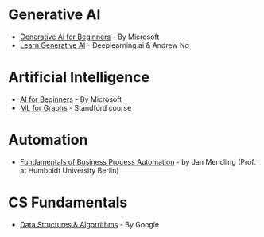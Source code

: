 # Generative AI
- [Generative Ai for Beginners](https://github.com/microsoft/generative-ai-for-beginners) - By Microsoft
- [Learn Generative AI](https://www.deeplearning.ai/short-courses/) - Deeplearning.ai & Andrew Ng

# Artificial Intelligence
- [AI for Beginners](https://microsoft.github.io/AI-For-Beginners/) - By Microsoft
- [ML for Graphs](https://web.stanford.edu/class/cs224w/) - Standford course

# Automation
- [Fundamentals of Business Process Automation](https://www.youtube.com/playlist?list=PL9iw99lS3Prj5VoC4Bwhmj9Wawd2r-Vtt) -  by Jan Mendling (Prof. at Humboldt University Berlin)

# CS Fundamentals
- [Data Structures & Algorrithms](https://techdevguide.withgoogle.com/paths/data-structures-and-algorithms/) - By Google
